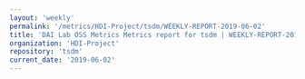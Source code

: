 ```yaml
---
layout: 'weekly'
permalink: '/metrics/HDI-Project/tsdm/WEEKLY-REPORT-2019-06-02'
title: 'DAI Lab OSS Metrics Metrics report for tsdm | WEEKLY-REPORT-2019-06-02'
organization: 'HDI-Project'
repository: 'tsdm'
current_date: '2019-06-02'
---
```

